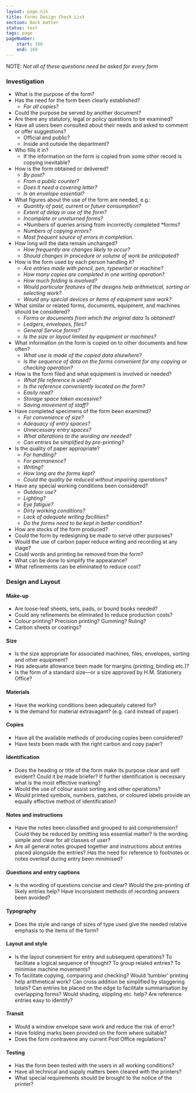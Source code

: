 ```yaml
---
layout: page.njk
title: Forms Design Check List
section: Back matter
status: text
tags: page
pageNumber:
    start: 166
    end: 169
---
```

NOTE: *Not all of these questions need be asked for every form*

### Investigation

- What is the purpose of the form?
- Has the need for the form been clearly established?
	- *For all copies?*
- Could the purpose be served by another document?
- Are there any statutory, legal or policy questions to be examined?
- Have all users been consulted about their needs and asked to comment or offer
suggestions?
	- Official and public?
	- Inside and outside the department?
- Who fills it in?
	- If the information on the form is copied from some other record is copying inevitable?
- How is the form obtained or delivered?
	- *By post?*
	- *From a public counter?*
	- *Does it need a covering letter?*
	- *Is an envelope essential?*
- What figures about the use of the form are needed, e.g.:
    - *Quantity of past, current or future consumption?*
    - *Extent of delay in use of the form?*
    - *Incomplete or unreturned forms?*
    - *Numbers of queries arising from incorrectly completed *forms?
    - *Numbers of copying errors?*
    - *Most frequent source of errors in completion.*
- How long will the data remain unchanged?
    - *How frequently are changes likely to occur?*
    - *Should changes in procedure or volume of work be anticipated?*
- How is the form used by each person handling it?
    - *Are entries made with pencil, pen, typewriter or machine?*
    - *How many copies are completed in one writing operation?*
    - *How much folding is involved?*
    - *Would particular features of the designs help arithmetical, sorting or selecting work?*
    - *Would any special devices or items of equipment save work?*
- What similar or related forms, documents, equipment, and machines should be considered?
    - *Forms or documents from which the original data 1s obtained?*
    - *Ledgers, envelopes, files?*
    - *General Service forms?*
    - *Is the size or layout limited by equipment or machines?*
- What information on the form is copied on to other documents and how often?
    - *What use is made of the copied data elsewhere?*
    - *Is the sequence of data on the forms convenient for any copying or checking operation?*
- How is the form filed and what equipment is involved or needed?
    - *What file reference is used?*
    - *Is the reference conveniently located on the form?*
    - *Easily read?*
    - *Storage space taken excessive?*
    - *Saving movement of staff?*
- Have completed specimens of the form been examined?
    - *For convenience of size?*
    - *Adequacy of entry spaces?*
    - *Unnecessary entry spaces?*
    - *What alterations to the wording are needed?*
    - *Can entries be simplified by pre-printing?*
- Is the quality of paper appropriate?
    - *For handling?*
    - *For permanence?*
    - *Writing?*
    - *How long are the forms kept?*
    - *Could the quality be reduced without impairing operations?*
- Have any special working conditions been considered?
    - *Outdoor use?*
    - *Lighting?*
    - *Eye fatigue?*
    - *Dirty working conditions?*
    - *Lack of adequate writing facilities?*
    - *Do the forms need to be kept in better condition?*
- How are stocks of the form produced?
- Could the form by redesigning be made to serve other purposes?
- Would the use of carbon paper reduce writing and recording at any stage?
- Could words and printing be removed from the form?
- What can be done to simplify the appearance?
- What refinements can be eliminated to reduce cost?

### Design and Layout

#### Make-up

- Are loose-leaf sheets, sets, pads, or bound books needed?
- Could any refinements be eliminated to reduce production costs?
- Colour printing? Precision printing? Gumming? Ruling?
- Carbon sheets or coatings?

#### Size

- Is the size appropriate for associated machines, files, envelopes, sorting and other equipment?
- Has adequate allowance been made for margins (printing, binding etc.)?
- Is the form of a standard size—or a size approved by H.M. Stationery Office?

#### Materials

- Have the working conditions been adequately catered for?
- Is the demand for material extravagant? (e.g. card instead of paper).

#### Copies

- Have all the available methods of producing copies been considered?
- Have tests been made with the right carbon and copy paper?

#### Identification

- Does the heading or title of the form make its purpose clear and self evident? Could it be made briefer? If further identification is necessary what is the most effective marking?
- Would the use of colour assist sorting and other operations?
- Would printed symbols, numbers, patches, or coloured labels provide an equally effective method of identification?

#### Notes and instructions

- Have the notes been classified and grouped to aid comprehension? Could they be reduced by omitting less essential matter? Is the wording simple and clear for all classes of user?
- Are all general notes grouped together and instructions about entries placed alongside the entries? Has the need for reference to footnotes or notes overleaf during entry been minimised?

#### Questions and entry captions

- Is the wording of questions concise and clear?
Would the pre-printing of likely entries help?
Have inconsistent methods of recording answers been avoided?

#### Typography

- Does the style and range of sizes of type used give the needed relative emphasis to the items of the form?

#### Layout and style

- Is the layout convenient for entry and subsequent operations? To facilitate a logical sequence of thought? To group related entries? To minimise machine movements?
- To facilitate copying, comparing and checking? Would ‘tumbler’ printing help arithmetical work? Can cross addition be simplified by staggering totals? Can entries be placed on the edge to facilitate summarisation by overlapping forms? Would shading, stippling etc. help? Are reference entries easy to identify?

#### Transit

- Would a window envelope save work and reduce the risk of error?
- Have folding marks been provided on the form where suitable?
- Does the form contravene any current Post Office regulations?

#### Testing

- Has the form been tested with the users in all working conditions?
- Have all technical and supply matters been cleared with the printers?
- What special requirements should be brought to the notice of the printer?
